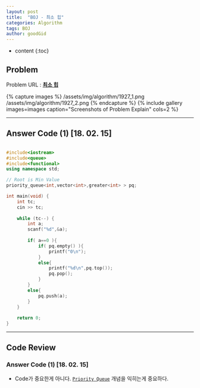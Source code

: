```yaml
---
layout: post
title:  "BOJ - 최소 힙"
categories: Algorithm
tags: BOJ
author: goodGid
---
```

* content
{:toc}


## Problem 
Problem URL : **[최소 힙](https://www.acmicpc.net/problem/1927)**

{% capture images %}
    /assets/img/algorithm/1927_1.png
    /assets/img/algorithm/1927_2.png
{% endcapture %}
{% include gallery images=images caption="Screenshots of Problem Explain" cols=2 %}

---
 
## Answer Code (1) [18. 02. 15]
``` cpp

#include<iostream>
#include<queue>
#include<functional>
using namespace std;

// Root is Min Value
priority_queue<int,vector<int>,greater<int> > pq;

int main(void) {
    int tc;
    cin >> tc;
    
    while (tc--) {
        int a;
        scanf("%d",&a);
        
        if( a==0 ){
            if( pq.empty() ){
                printf("0\n");
            }
            else{
                printf("%d\n",pq.top());
                pq.pop();
            }
        }
        else{
            pq.push(a);
        }
    }
    
    return 0;
}


```


---
## Code Review

### Answer Code (1) [18. 02. 15]

* Code가 중요한게 아니다. [`Priority Queue`](https://goodgid.github.io/Priority-Queue/) 개념을 익히는게 중요하다.
